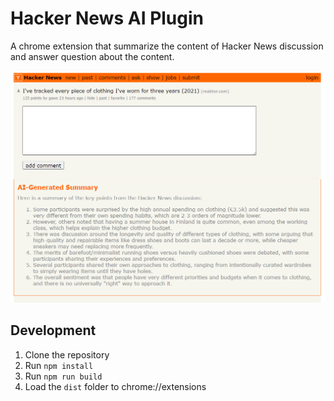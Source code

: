 # Hacker News AI Plugin

A chrome extension that summarize the content of Hacker News discussion and answer question about the content.

![image](./img.png)

## Development

1. Clone the repository
2. Run `npm install`
3. Run `npm run build`
4. Load the `dist` folder to chrome://extensions
